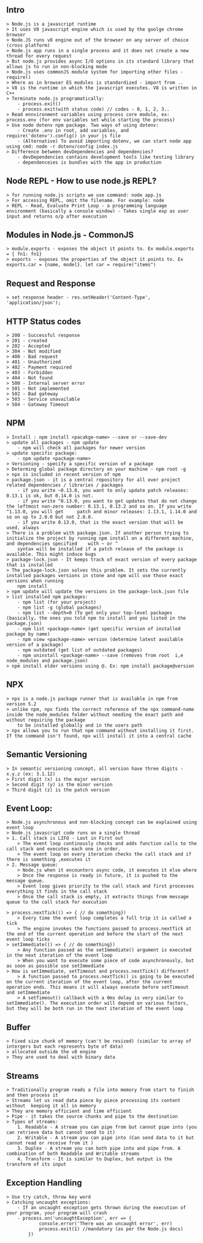 
## Intro
    > Node.js is a javascript runtime
    > It uses V8 javascript engine which is used by the goolge chrome browser
    > Node.JS runs v8 engine out of the browser on any server of choice (cross platform)
    > Node.js app runs in a single process and it does not create a new thread for every request
    > But node.js provides async I/O options in its standard library that allows js to run in non-blocking mode
    > Node.js uses commonJS module system for importing other files - require()
    > Where as in browser ES modules is standardized - import from ..
    > V8 is the runtime in which the javascript executes. V8 is written in C++
    > Terminate node.js programatically:
        - process.exit()
        - process.exit(with status code) // codes - 0, 1, 2, 3..
    > Read ennvironment variables using process core module, ex: process.env (for env variables set while starting the process)
    > Use node dotenv npm package. Two ways of using dotenv:
        - Create .env in root, add variables, and require('dotenv').config() in your js file
        - (Alternative) To avoid importing dotenv, we can start node app using cmd: node -r dotenv/config index.js
    > Difference between devDependencies and dependencies?
        - devDependencies contains development tools like testing library
        - dependenceies is bundles with the app in production

## Node REPL - How to use node.js REPL?
    > for running node.js scripts we use command: node app.js
    > For accessing REPL, omit the filename. For example: node
    > REPL - Read, Evaluate Print Loop - a programming language environment (basically a console window) - Takes single exp as user input and returns o/p after execution

## Modules in Node.js - CommonJS
    > module.exports - exposes the object it points to. Ex module.exports = { fn1: fn1}
    > exports - exposes the properties of the object it points to. Ex exports.car = {name, model}. let car = require("items")


## Request and Response
    > set response header - res.setHeader('Content-Type', 'application/json');


## HTTP Status codes
    > 200 - Successful response
    > 201 - created
    > 202 - Accepted
    > 304 - Not modified
    > 400 - Bad request
    > 401 - Unauthorized
    > 402 - Payment required
    > 403 - Forbidden
    > 404 - Not found
    > 500 - Internal server error
    > 501 - Not implemented
    > 502 - Bad gateway
    > 503 - Service unavailable
    > 504 - Gateway Timeout


## NPM
    > Install : npm install <pacakge-name> --save or --save-dev
    > update all packages - npm update 
        - npm will check all packages for newer version
    > update specific package:
        - npm update <package-name>
    > Versioning - specify a specific version of a package
    > Determing global package directory on your machine - npm root -g
    > npx is included in recent version of npm 
    > package.json - it is a central repository for all over project related dependencies / libraries / packages
        - if you write ~0.13.0, you want to only update patch releases: 0.13.1 is ok, but 0.14.0 is not.
        - if you write ^0.13.0, you want to get updates that do not change the leftmost non-zero number: 0.13.1, 0.13.2 and so on. If you write ^1.13.0, you will get     patch and minor releases: 1.13.1, 1.14.0 and so on up to 2.0.0 but not 2.0.0.
        - if you write 0.13.0, that is the exact version that will be used, always
    > There is a problem with package.json. If another person trying to initialize the project by running npm install on a different machine, and dependencies specified    with ~ or ^
        syntax will be installed if a patch release of the package is available. This might induce bugs
    > package-lock.json - It keeps track of exact version of every package that is installed
    > The package-lock.json solves this problem. It sets the currently installed packages versions in stone and npm will use those exact versions when running
        npm install
    > npm update will update the versions in the package-lock.json file
    > list installed npm packages:
        - npm list (for your project)
        - npm list -g (global packages)
        - npm list --depth=0 (To get only your top-level packages (basically, the ones you told npm to install and you listed in the package.json)
        - npm list <package-name> (get specific version of installed package by name)
        - npm view <package-name> version (determine latest available version of a package)
        - npm outdated (get list of outdated packages)
        - npm uninstall <package-name> --save (removes from root  i,e node_modules and package.json)
    > npm install older versions using @. Ex: npm install package@version

## NPX
    > npx is a node.js package runner that is available in npm from version 5.2
    > unlike npm, npx finds the correct reference of the npx command-name inside the node_modules folder without needing the exact path and without requiring the package
        to be installed globally and in the users path
    > npx allows you to run that npm command without installing it first. If the command isn't found, npx will install it into a central cache


## Semantic Versioning
    > In semantic versioning concept, all version have three digits - x.y.z (ex: 3.1.12)
    > First digit (x) is the major version
    > Second digit (y) is the minor version
    > Third digit (z) is the patch version 

## Event Loop:
    > Node.js asynchronous and non-blocking concept can be explained using event loop
    > Node.js javascript code runs on a single thread
    > 1. Call stack is LIFO - Last in First out
        > The event loop continously checks and adds function calls to the call stack and executes each one in order.
        > The event loop on every iteration checks the call stack and if there is something ,executes it
    > 2. Message queue:
        > Node.js when it encounters async code, it executes it else where
        > Once the response is ready in future, it is pushed to the message queue.
        > Event loop gives priority to the call stack and first processes everything it finds in the call stack
        > Once the call stack is empty, it extracts things from message queue to the call stack for execution   

    > process.nextTick(() => { // do something})
        > Every time the event loop completes a full trip it is called a tick
        > The engine invokes the functions passed to process.nextTick at the end of the current operation and before the start of the next event loop ticks
    > setImmediate(() => { // do something})
        > Any function passed as the setImmediate() argument is executed in the next iteration of the event loop
        > When you want to execute some piece of code asynchronously, but as soon as possible use setImmediate
    > How is setImmediate, setTimeout and process.nextTick() different?
        > A function passed to process.nextTick() is going to be executed on the current iteration of the event loop, after the current operation ends. This means it will always execute before setTimeout and setImmediate
        > A setTimeout() callback with a 0ms delay is very similar to setImmediate(). The execution order will depend on various factors, but they will be both run in the next iteration of the event loop


## Buffer
    > Fixed size chunk of memory (can't be resized) (similar to array of intergers but each represents byte of data)
    > allocated outside the v8 engine
    > They are used to deal with binary data

## Streams
    > Traditionally program reads a file into memory from start to finish and then process it
    > Streams let us read data piece by piece processing its content without  keeping it all in memory
    > They are memory efficient and time efficient
    > Pipe - it takes the source chunks and pipe to the destination
    > Types of streams:
        1. Readable - A stream you can pipe from but cannot pipe into (you can retrieve data but cannot send to it)
        2. Writable - A stream you can pipe into (Can send data to it but cannot read or receive from it )
        3. Duplex - A stream you can both pipe into and pipe from. A combination of both Readable and Writable streams
        4. Transform - It is similar to Duplex, but output is the transform of its input

## Exception Handling
    > Use try catch, throw key word
    > Catching uncaught exceptions:
        - If an uncaught exception gets thrown during the execution of your program, your program will crash
        - process.on('uncaughtException', err => {
                console.error('There was an uncaught error', err)
                process.exit(1) //mandatory (as per the Node.js docs)
            })





